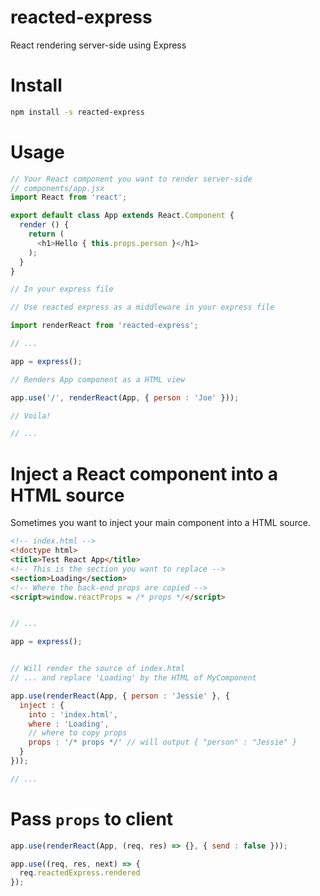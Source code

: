 reacted-express
===

React rendering server-side using Express

# Install

```bash
npm install -s reacted-express
```

# Usage

```js
// Your React component you want to render server-side
// components/app.jsx
import React from 'react';

export default class App extends React.Component {
  render () {
    return (
      <h1>Hello { this.props.person }</h1>
    );
  }
}

// In your express file

// Use reacted express as a middleware in your express file

import renderReact from 'reacted-express';

// ...

app = express();

// Renders App component as a HTML view

app.use('/', renderReact(App, { person : 'Joe' }));

// Voila!

// ...
```

# Inject a React component into a HTML source

Sometimes you want to inject your main component into a HTML source.

```html
<!-- index.html -->
<!doctype html>
<title>Test React App</title>
<!-- This is the section you want to replace -->
<section>Loading</section>
<!-- Where the back-end props are copied -->
<script>window.reactProps = /* props */</script>
```

```js

// ...

app = express();


// Will render the source of index.html
// ... and replace 'Loading' by the HTML of MyComponent

app.use(renderReact(App, { person : 'Jessie' }, {
  inject : {
    into : 'index.html',
    where : 'Loading',
    // where to copy props
    props : '/* props */' // will output { "person" : "Jessie" }
  }
}));

// ...

```

# Pass `props` to client

```js
app.use(renderReact(App, (req, res) => {}, { send : false }));

app.use((req, res, next) => {
  req.reactedExpress.rendered
});
```

